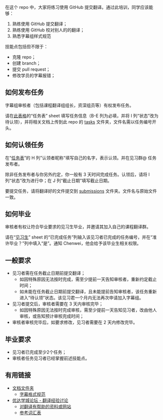 在这个 repo 中，大家将练习使用 GitHub 提交翻译。通过此培训，同学应该能够：

1. 熟练使用 GitHub 提交翻译；
2. 熟练使用 GitHub 校对别人的的翻译；
3. 熟悉字幕组样式规范


技能点包括但不限于：

- 克隆 repo；
- 创建 branch；
- 提交 pull request；
- 修改学员的字幕报错；



## 如何发布任务

字幕组审核者（包括课程翻译组组长，资深组员等）有权发布任务。

请在[此表格](https://docs.google.com/spreadsheets/d/19xqzOCJGk4rQ0G3YTXXQG5YNbsLSFsbpooQXEUYfdnA/edit?usp=sharing)的“任务表” sheet 填写任务信息（B-E 列为必填，并将 I 列“状态”改为待认领），并将相关文档上传到此 repo 的 [tasks](/tasks) 文件夹，文件名需以任务编号开头。



## 如何认领任务

在“[任务表](https://docs.google.com/spreadsheets/d/19xqzOCJGk4rQ0G3YTXXQG5YNbsLSFsbpooQXEUYfdnA/edit?usp=sharing)”的 H 列”认领者昵称“填写自己的名字，表示认领。并在见习群@ 任务发布者。

除非任务发布者与你另外约定，你一般有 3 天时间完成任务。认领后，请将 I 列“状态”改为进行中；在 J 列“截止日期”填写截止日期。

要提交任务，请将翻译好的文件提交到 [submissions](/submissions) 文件夹。文件名与原始文件一致。



## 如何毕业

审核者有权让符合毕业要求的见习生毕业，并邀请其加入自己的课程翻译群。

请在“[见习生](https://docs.google.com/spreadsheets/d/19xqzOCJGk4rQ0G3YTXXQG5YNbsLSFsbpooQXEUYfdnA/edit#gid=1039672470)” sheet 的“已完成任务”列输入该见习者已完成的任务编号，并在“准许毕业？”列中填入“是”。通知 Chenwei，他会给予该毕业生相关权限。



## 一般要求

- 见习者需在任务截止日期前提交翻译；
  - 如因特殊原因无法按时完成，需至少提前一天告知审核者，重新约定截止时间；
  - 如未能在任务截止日期前提交翻译，且未能提前告知审核者，该任务重新进入“待认领”状态。该见习君一个月内无法再次申请加入字幕组。
- 见习者提交后，审核者需要在 3 天内审核完毕；
  - 如因特殊原因无法按时完成审核，需至少提前一天告知见习者，改由他人审核，或告知预计审核完成时间；
- 审核者审核完毕后，如要求修改，见习者需要在 2 天内修改完毕。



## 毕业要求

- 见习者已完成至少2个任务；
- 审核者任务见习者已经掌握前述技能点。



## 有用链接

- [文档文件夹](/documents)
  - [字幕格式规范](/documents/中文字幕格式规范.md)
- [优达学城论坛 - 翻译经验讨论](https://discussions.youdaxue.com/c/translation/69-category)
  - [对翻译有帮助的资料或网站](https://discussions.youdaxue.com/t/topic/3007)
  - [参考词汇表](https://docs.google.com/spreadsheets/d/1u5Nf9IEqfRR2EI4Q695KhH4dySIr9yF6rP2lTGrZKjg/edit?usp=sharing)